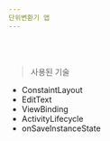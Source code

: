 ```yaml
---
단위변환기 앱
---
```

<br><br>

> 사용된 기술

- ConstaintLayout<br>
- EditText<br>
- ViewBinding<br>
- ActivityLifecycle<br>
- onSaveInstanceState<br>
<br>
